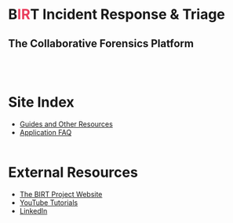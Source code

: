 # <span class="center-text">B<span style="color: #EA3E5D;">IR</span>T Incident Response & Triage</span>
## <span class="center-text">The Collaborative Forensics Platform</span>
<br><br>
# Site Index
- [Guides and Other Resources](modules/guide_menu.md)
- [Application FAQ](modules/faq.md)
<br><br>
# External Resources
- [The BIRT Project Website](https://www.thebirtproject.com)
- [YouTube Tutorials](https://www.youtube.com/@TheBIRTProject)
- [LinkedIn](https://www.linkedin.com/company/the-birt-project/about/)